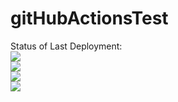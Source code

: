 # gitHubActionsTest
Status of Last Deployment:<br>
<img src="https://github.com/oshcherbina17/gitHubActionsTest/workflows/gitHubActionsTest/badge.svg?branch=master"><br>
<img src="https://github.com/oshcherbina17/gitHubActionsTest/workflows/cronTest/badge.svg?branch=master"><br>
<img src="https://github.com/oshcherbina17/gitHubActionsTest/workflows/githubActionsWithArchiveTestReport/badge.svg?branch=master"><br>
<img src="https://github.com/oshcherbina17/gitHubActionsTest/workflows/secretExistenceActionTest/badge.svg?branch=master"><br>
